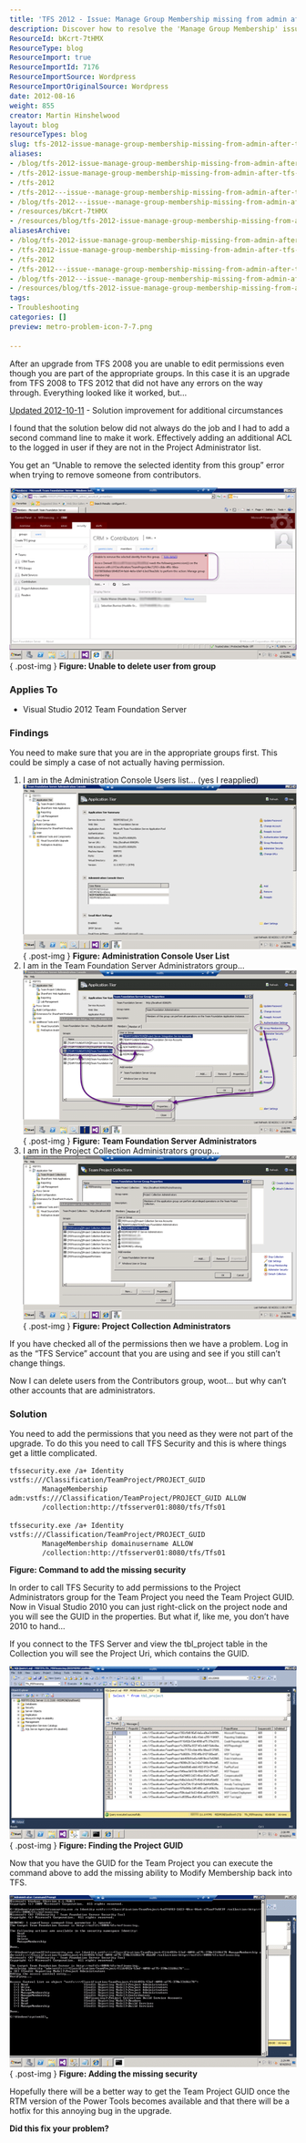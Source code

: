 ```yaml
---
title: 'TFS 2012 - Issue: Manage Group Membership missing from admin after TFS 2008 to TFS 2012 Upgrade'
description: Discover how to resolve the 'Manage Group Membership' issue after upgrading from TFS 2008 to TFS 2012. Get expert solutions and regain your permissions!
ResourceId: bKcrt-7tHMX
ResourceType: blog
ResourceImport: true
ResourceImportId: 7176
ResourceImportSource: Wordpress
ResourceImportOriginalSource: Wordpress
date: 2012-08-16
weight: 855
creator: Martin Hinshelwood
layout: blog
resourceTypes: blog
slug: tfs-2012-issue-manage-group-membership-missing-from-admin-after-tfs-2008-to-tfs-2012-upgrade
aliases:
- /blog/tfs-2012-issue-manage-group-membership-missing-from-admin-after-tfs-2008-to-tfs-2012-upgrade
- /tfs-2012-issue-manage-group-membership-missing-from-admin-after-tfs-2008-to-tfs-2012-upgrade
- /tfs-2012
- /tfs-2012---issue--manage-group-membership-missing-from-admin-after-tfs-2008-to-tfs-2012-upgrade
- /blog/tfs-2012---issue--manage-group-membership-missing-from-admin-after-tfs-2008-to-tfs-2012-upgrade
- /resources/bKcrt-7tHMX
- /resources/blog/tfs-2012-issue-manage-group-membership-missing-from-admin-after-tfs-2008-to-tfs-2012-upgrade
aliasesArchive:
- /blog/tfs-2012-issue-manage-group-membership-missing-from-admin-after-tfs-2008-to-tfs-2012-upgrade
- /tfs-2012-issue-manage-group-membership-missing-from-admin-after-tfs-2008-to-tfs-2012-upgrade
- /tfs-2012
- /tfs-2012---issue--manage-group-membership-missing-from-admin-after-tfs-2008-to-tfs-2012-upgrade
- /blog/tfs-2012---issue--manage-group-membership-missing-from-admin-after-tfs-2008-to-tfs-2012-upgrade
- /resources/blog/tfs-2012-issue-manage-group-membership-missing-from-admin-after-tfs-2008-to-tfs-2012-upgrade
tags:
- Troubleshooting
categories: []
preview: metro-problem-icon-7-7.png

---
```

After an upgrade from TFS 2008 you are unable to edit permissions even though you are part of the appropriate groups. In this case it is an upgrade from TFS 2008 to TFS 2012 that did not have any errors on the way through. Everything looked like it worked, but…

[Updated 2012-10-11](#collapseOne) \- Solution improvement for additional circumstances

I found that the solution below did not always do the job and I had to add a second command line to make it work. Effectively adding an additional ACL to the logged in user if they are not in the Project Administrator list.

You get an “Unable to remove the selected identity from this group” error when trying to remove someone from contributors.

[![image](images/image_thumb50-1-1.png "image")](http://blog.hinshelwood.com/files/2012/08/image50.png)  
{ .post-img }
**Figure: Unable to delete user from group**

### Applies To

- Visual Studio 2012 Team Foundation Server

### Findings

You need to make sure that you are in the appropriate groups first. This could be simply a case of not actually having permission.

1. I am in the Administration Console Users list… (yes I reapplied)[  
    ![image](images/image_thumb51-2-2.png "image")](http://blog.hinshelwood.com/files/2012/08/image51.png)  
   { .post-img }
   **Figure: Administration Console User List**
2. I am in the Team Foundation Server Administrators group…[  
    ![image](images/image_thumb52-3-3.png "image")](http://blog.hinshelwood.com/files/2012/08/image52.png)  
   { .post-img }
   **Figure: Team Foundation Server Administrators**
3. I am in the Project Collection Administrators group…[![image](images/image_thumb53-4-4.png "image")](http://blog.hinshelwood.com/files/2012/08/image53.png)  
   { .post-img }
   **Figure: Project Collection Administrators**

If you have checked all of the permissions then we have a problem. Log in as the “TFS Service” account that you are using and see if you still can’t change things.

Now I can delete users from the Contributors group, woot… but why can’t other accounts that are administrators.

### Solution

You need to add the permissions that you need as they were not part of the upgrade. To do this you need to call TFS Security and this is where things get a little complicated.

```
tfssecurity.exe /a+ Identity vstfs:///Classification/TeamProject/PROJECT_GUID
        ManageMembership adm:vstfs:///Classification/TeamProject/PROJECT_GUID ALLOW
        /collection:http://tfsserver01:8080/tfs/Tfs01

tfssecurity.exe /a+ Identity vstfs:///Classification/TeamProject/PROJECT_GUID
        ManageMembership domainusername ALLOW
        /collection:http://tfsserver01:8080/tfs/Tfs01

```

**Figure: Command to add the missing security**

In order to call TFS Security to add permissions to the Project Administrators group for the Team Project you need the Team Project GUID. Now in Visual Studio 2010 you can just right-click on the project node and you will see the GUID in the properties. But what if, like me, you don’t have 2010 to hand…

If you connect to the TFS Server and view the tbl_project table in the Collection you will see the Project Uri, which contains the GUID.

[![image](images/image_thumb54-5-5.png "image")](http://blog.hinshelwood.com/files/2012/08/image54.png)  
{ .post-img }
**Figure: Finding the Project GUID**

Now that you have the GUID for the Team Project you can execute the command above to add the missing ability to Modify Membership back into TFS.

[![image](images/image_thumb55-6-6.png "image")](http://blog.hinshelwood.com/files/2012/08/image55.png)  
{ .post-img }
**Figure: Adding the missing security**

Hopefully there will be a better way to get the Team Project GUID once the RTM version of the Power Tools becomes available and that there will be a hotfix for this annoying bug in the upgrade.

**Did this fix your problem?**
